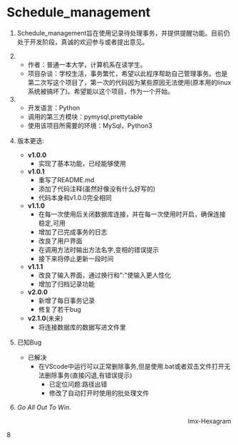 # Schedule_management

1. Schedule_management旨在使用记录待处理事务，并提供提醒功能。目前仍处于开发阶段，真诚的欢迎参与或者提出意见。

2. 
    * 作者：普通一本大学，计算机系在读学生。
    * 项目杂谈：学校生活，事务繁忙，希望以此程序帮助自己管理事务。也是第二次写这个项目了，第一次的代码因为某些原因无法使用(原本用的linux系统被搞坏了)。希望能以这个项目，作为一个开始。

3. 
    * 开发语言：Python
    * 调用的第三方模块：pymysql,prettytable
    * 使用该项目所需要的环境：MySql，Python3

4. 版本更迭:
    * **v1.0.0**
        * 实现了基本功能，已经能够使用
    * **v1.0.1**
        * 重写了README.md
        * 添加了代码注释(虽然好像没有什么好写的)
        * 代码本身和v1.0.0完全相同
    * **v1.1.0**
        * 在每一次使用后关闭数据库连接，并在每一次使用时开启，确保连接稳定,可用
        * 增加了已完成事务的日志
        * 改良了用户界面
        * 在调用方法时输出方法名字,变相的错误提示
        * 接下来将停止更新一段时间
    * **v1.1.1**
        * 改良了输入界面，通过换行和":"使输入更人性化
        * 增加了归档记录功能
    * **v2.0.0**
        * 新增了每日事务记录
        * 修复了若干bug
    * **v2.1.0**(未来)
        * 将连接数据库的数据写进文件里
5. 已知Bug
    * 已解决
        * 在VScode中运行可以正常删除事务,但是使用.bat或者双击文件打开无法删除事务(直接闪退,有错误提示)
            * 已定位问题:路径出错
            * 修改了自动打开时使用的批处理文件 

6. *Go All Out To Win.*

<p align="right">lmx-Hexagram</p>






8




